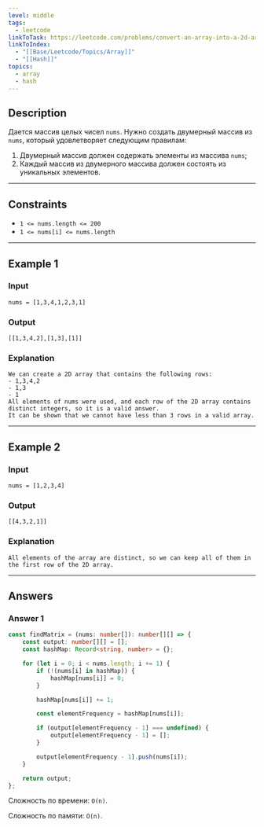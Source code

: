 ```yaml
---
level: middle
tags:
  - leetcode
linkToTask: https://leetcode.com/problems/convert-an-array-into-a-2d-array-with-conditions/
linkToIndex:
  - "[[Base/Leetcode/Topics/Array]]"
  - "[[Hash]]"
topics:
  - array
  - hash
---
```

## Description

Дается массив целых чисел `nums`. Нужно создать двумерный массив из `nums`, который удовлетворяет следующим правилам:
1. Двумерный массив должен содержать элементы из массива `nums`;
2. Каждый массив из двумерного массива должен состоять из уникальных элементов.

---
## Constraints

- `1 <= nums.length <= 200`
- `1 <= nums[i] <= nums.length`

---
## Example 1

### Input

```
nums = [1,3,4,1,2,3,1]
```
### Output

```
[[1,3,4,2],[1,3],[1]]
```
### Explanation

```
We can create a 2D array that contains the following rows:
- 1,3,4,2
- 1,3
- 1
All elements of nums were used, and each row of the 2D array contains distinct integers, so it is a valid answer.
It can be shown that we cannot have less than 3 rows in a valid array.
```

---
## Example 2

### Input

```
nums = [1,2,3,4]
```
### Output

```
[[4,3,2,1]]
```
### Explanation

```
All elements of the array are distinct, so we can keep all of them in the first row of the 2D array.
```

---
## Answers

### Answer 1

```typescript
const findMatrix = (nums: number[]): number[][] => {
	const output: number[][] = [];
	const hashMap: Record<string, number> = {};

	for (let i = 0; i < nums.length; i += 1) {
		if (!(nums[i] in hashMap)) {
			hashMap[nums[i]] = 0;
		}

		hashMap[nums[i]] += 1;

		const elementFrequency = hashMap[nums[i]];

		if (output[elementFrequency - 1] === undefined) {
			output[elementFrequency - 1] = [];
		}

		output[elementFrequency - 1].push(nums[i]);
	}

	return output;
};
```

Сложность по времени: `O(n)`.

Сложность по памяти: `O(n)`.